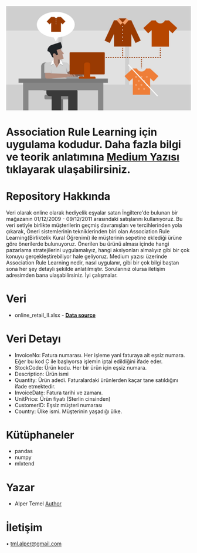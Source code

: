 <img src="images/kapak.jpg"/>

# Association Rule Learning için uygulama kodudur. Daha fazla bilgi ve teorik anlatımına [**Medium Yazısı**]() tıklayarak ulaşabilirsiniz.

# Repository Hakkında

Veri olarak online olarak hediyelik eşyalar satan İngiltere'de bulunan bir mağazanın 01/12/2009 - 09/12/2011 arasındaki satışlarını kullanıyoruz.
Bu veri setiyle birlikte müşterilerin geçmiş davranışları ve tercihlerinden yola çıkarak, Öneri sistemlerinin tekniklerinden biri olan Association Rule Learning(Birliktelik Kural Öğrenimi) ile müşterinin sepetine eklediği ürüne göre önerilerde bulunuyoruz. Önerilen bu ürünü alması içinde hangi pazarlama stratejilerini uygulamalıyız, hangi aksiyonları almalıyız gibi bir çok konuyu gerçekleştirebiliyor hale geliyoruz.
Medium yazısı üzerinde Association Rule Learning nedir, nasıl uygulanır, gibi bir çok bilgi baştan sona her şey detaylı şekilde anlatılmıştır.
Sorularınız olursa iletişim adresimden bana ulaşabilirsiniz. İyi çalışmalar.

# Veri

- online_retail_II.xlsx - [**Data source**](https://archive.ics.uci.edu/ml/datasets/Online+Retail+II)

# Veri Detayı

- InvoiceNo: Fatura numarası. Her işleme yani faturaya ait eşsiz numara. Eğer bu kod C ile başlıyorsa işlemin iptal edildiğini ifade eder.
- StockCode: Ürün kodu. Her bir ürün için eşsiz numara.
- Description: Ürün ismi
- Quantity: Ürün adedi. Faturalardaki ürünlerden kaçar tane satıldığını ifade etmektedir.
- InvoiceDate: Fatura tarihi ve zamanı.
- UnitPrice: Ürün fiyatı (Sterlin cinsinden)
- CustomerID: Eşsiz müşteri numarası
- Country: Ülke ismi. Müşterinin yaşadığı ülke.

# Kütüphaneler

- pandas
- numpy
- mlxtend

# Yazar

- Alper Temel [Author](https://github.com/alpertml)

# İletişim

• tml.alper@gmail.com
